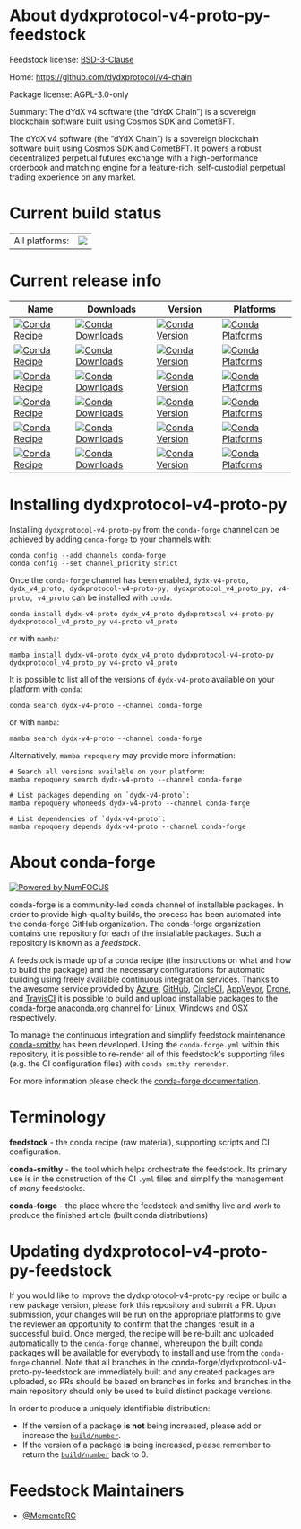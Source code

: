 About dydxprotocol-v4-proto-py-feedstock
========================================

Feedstock license: [BSD-3-Clause](https://github.com/conda-forge/dydxprotocol-v4-proto-py-feedstock/blob/main/LICENSE.txt)

Home: https://github.com/dydxprotocol/v4-chain

Package license: AGPL-3.0-only

Summary: The dYdX v4 software (the ”dYdX Chain”) is a sovereign blockchain software built using Cosmos SDK and CometBFT.

The dYdX v4 software (the ”dYdX Chain”) is a sovereign blockchain software built using
Cosmos SDK and CometBFT. It powers a robust decentralized perpetual futures exchange
with a high-performance orderbook and matching engine for a feature-rich, self-custodial
perpetual trading experience on any market.


Current build status
====================


<table><tr><td>All platforms:</td>
    <td>
      <a href="https://dev.azure.com/conda-forge/feedstock-builds/_build/latest?definitionId=23241&branchName=main">
        <img src="https://dev.azure.com/conda-forge/feedstock-builds/_apis/build/status/dydxprotocol-v4-proto-py-feedstock?branchName=main">
      </a>
    </td>
  </tr>
</table>

Current release info
====================

| Name | Downloads | Version | Platforms |
| --- | --- | --- | --- |
| [![Conda Recipe](https://img.shields.io/badge/recipe-dydx--v4--proto-green.svg)](https://anaconda.org/conda-forge/dydx-v4-proto) | [![Conda Downloads](https://img.shields.io/conda/dn/conda-forge/dydx-v4-proto.svg)](https://anaconda.org/conda-forge/dydx-v4-proto) | [![Conda Version](https://img.shields.io/conda/vn/conda-forge/dydx-v4-proto.svg)](https://anaconda.org/conda-forge/dydx-v4-proto) | [![Conda Platforms](https://img.shields.io/conda/pn/conda-forge/dydx-v4-proto.svg)](https://anaconda.org/conda-forge/dydx-v4-proto) |
| [![Conda Recipe](https://img.shields.io/badge/recipe-dydx_v4_proto-green.svg)](https://anaconda.org/conda-forge/dydx_v4_proto) | [![Conda Downloads](https://img.shields.io/conda/dn/conda-forge/dydx_v4_proto.svg)](https://anaconda.org/conda-forge/dydx_v4_proto) | [![Conda Version](https://img.shields.io/conda/vn/conda-forge/dydx_v4_proto.svg)](https://anaconda.org/conda-forge/dydx_v4_proto) | [![Conda Platforms](https://img.shields.io/conda/pn/conda-forge/dydx_v4_proto.svg)](https://anaconda.org/conda-forge/dydx_v4_proto) |
| [![Conda Recipe](https://img.shields.io/badge/recipe-dydxprotocol--v4--proto--py-green.svg)](https://anaconda.org/conda-forge/dydxprotocol-v4-proto-py) | [![Conda Downloads](https://img.shields.io/conda/dn/conda-forge/dydxprotocol-v4-proto-py.svg)](https://anaconda.org/conda-forge/dydxprotocol-v4-proto-py) | [![Conda Version](https://img.shields.io/conda/vn/conda-forge/dydxprotocol-v4-proto-py.svg)](https://anaconda.org/conda-forge/dydxprotocol-v4-proto-py) | [![Conda Platforms](https://img.shields.io/conda/pn/conda-forge/dydxprotocol-v4-proto-py.svg)](https://anaconda.org/conda-forge/dydxprotocol-v4-proto-py) |
| [![Conda Recipe](https://img.shields.io/badge/recipe-dydxprotocol_v4_proto_py-green.svg)](https://anaconda.org/conda-forge/dydxprotocol_v4_proto_py) | [![Conda Downloads](https://img.shields.io/conda/dn/conda-forge/dydxprotocol_v4_proto_py.svg)](https://anaconda.org/conda-forge/dydxprotocol_v4_proto_py) | [![Conda Version](https://img.shields.io/conda/vn/conda-forge/dydxprotocol_v4_proto_py.svg)](https://anaconda.org/conda-forge/dydxprotocol_v4_proto_py) | [![Conda Platforms](https://img.shields.io/conda/pn/conda-forge/dydxprotocol_v4_proto_py.svg)](https://anaconda.org/conda-forge/dydxprotocol_v4_proto_py) |
| [![Conda Recipe](https://img.shields.io/badge/recipe-v4--proto-green.svg)](https://anaconda.org/conda-forge/v4-proto) | [![Conda Downloads](https://img.shields.io/conda/dn/conda-forge/v4-proto.svg)](https://anaconda.org/conda-forge/v4-proto) | [![Conda Version](https://img.shields.io/conda/vn/conda-forge/v4-proto.svg)](https://anaconda.org/conda-forge/v4-proto) | [![Conda Platforms](https://img.shields.io/conda/pn/conda-forge/v4-proto.svg)](https://anaconda.org/conda-forge/v4-proto) |
| [![Conda Recipe](https://img.shields.io/badge/recipe-v4_proto-green.svg)](https://anaconda.org/conda-forge/v4_proto) | [![Conda Downloads](https://img.shields.io/conda/dn/conda-forge/v4_proto.svg)](https://anaconda.org/conda-forge/v4_proto) | [![Conda Version](https://img.shields.io/conda/vn/conda-forge/v4_proto.svg)](https://anaconda.org/conda-forge/v4_proto) | [![Conda Platforms](https://img.shields.io/conda/pn/conda-forge/v4_proto.svg)](https://anaconda.org/conda-forge/v4_proto) |

Installing dydxprotocol-v4-proto-py
===================================

Installing `dydxprotocol-v4-proto-py` from the `conda-forge` channel can be achieved by adding `conda-forge` to your channels with:

```
conda config --add channels conda-forge
conda config --set channel_priority strict
```

Once the `conda-forge` channel has been enabled, `dydx-v4-proto, dydx_v4_proto, dydxprotocol-v4-proto-py, dydxprotocol_v4_proto_py, v4-proto, v4_proto` can be installed with `conda`:

```
conda install dydx-v4-proto dydx_v4_proto dydxprotocol-v4-proto-py dydxprotocol_v4_proto_py v4-proto v4_proto
```

or with `mamba`:

```
mamba install dydx-v4-proto dydx_v4_proto dydxprotocol-v4-proto-py dydxprotocol_v4_proto_py v4-proto v4_proto
```

It is possible to list all of the versions of `dydx-v4-proto` available on your platform with `conda`:

```
conda search dydx-v4-proto --channel conda-forge
```

or with `mamba`:

```
mamba search dydx-v4-proto --channel conda-forge
```

Alternatively, `mamba repoquery` may provide more information:

```
# Search all versions available on your platform:
mamba repoquery search dydx-v4-proto --channel conda-forge

# List packages depending on `dydx-v4-proto`:
mamba repoquery whoneeds dydx-v4-proto --channel conda-forge

# List dependencies of `dydx-v4-proto`:
mamba repoquery depends dydx-v4-proto --channel conda-forge
```


About conda-forge
=================

[![Powered by
NumFOCUS](https://img.shields.io/badge/powered%20by-NumFOCUS-orange.svg?style=flat&colorA=E1523D&colorB=007D8A)](https://numfocus.org)

conda-forge is a community-led conda channel of installable packages.
In order to provide high-quality builds, the process has been automated into the
conda-forge GitHub organization. The conda-forge organization contains one repository
for each of the installable packages. Such a repository is known as a *feedstock*.

A feedstock is made up of a conda recipe (the instructions on what and how to build
the package) and the necessary configurations for automatic building using freely
available continuous integration services. Thanks to the awesome service provided by
[Azure](https://azure.microsoft.com/en-us/services/devops/), [GitHub](https://github.com/),
[CircleCI](https://circleci.com/), [AppVeyor](https://www.appveyor.com/),
[Drone](https://cloud.drone.io/welcome), and [TravisCI](https://travis-ci.com/)
it is possible to build and upload installable packages to the
[conda-forge](https://anaconda.org/conda-forge) [anaconda.org](https://anaconda.org/)
channel for Linux, Windows and OSX respectively.

To manage the continuous integration and simplify feedstock maintenance
[conda-smithy](https://github.com/conda-forge/conda-smithy) has been developed.
Using the ``conda-forge.yml`` within this repository, it is possible to re-render all of
this feedstock's supporting files (e.g. the CI configuration files) with ``conda smithy rerender``.

For more information please check the [conda-forge documentation](https://conda-forge.org/docs/).

Terminology
===========

**feedstock** - the conda recipe (raw material), supporting scripts and CI configuration.

**conda-smithy** - the tool which helps orchestrate the feedstock.
                   Its primary use is in the construction of the CI ``.yml`` files
                   and simplify the management of *many* feedstocks.

**conda-forge** - the place where the feedstock and smithy live and work to
                  produce the finished article (built conda distributions)


Updating dydxprotocol-v4-proto-py-feedstock
===========================================

If you would like to improve the dydxprotocol-v4-proto-py recipe or build a new
package version, please fork this repository and submit a PR. Upon submission,
your changes will be run on the appropriate platforms to give the reviewer an
opportunity to confirm that the changes result in a successful build. Once
merged, the recipe will be re-built and uploaded automatically to the
`conda-forge` channel, whereupon the built conda packages will be available for
everybody to install and use from the `conda-forge` channel.
Note that all branches in the conda-forge/dydxprotocol-v4-proto-py-feedstock are
immediately built and any created packages are uploaded, so PRs should be based
on branches in forks and branches in the main repository should only be used to
build distinct package versions.

In order to produce a uniquely identifiable distribution:
 * If the version of a package **is not** being increased, please add or increase
   the [``build/number``](https://docs.conda.io/projects/conda-build/en/latest/resources/define-metadata.html#build-number-and-string).
 * If the version of a package **is** being increased, please remember to return
   the [``build/number``](https://docs.conda.io/projects/conda-build/en/latest/resources/define-metadata.html#build-number-and-string)
   back to 0.

Feedstock Maintainers
=====================

* [@MementoRC](https://github.com/MementoRC/)

